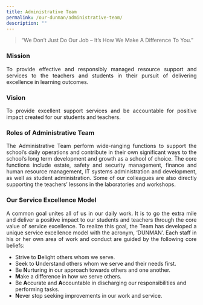 ```yaml
---
title: Administrative Team
permalink: /our-dunman/administrative-team/
description: ""
---
```



> “We Don’t Just Do Our Job – It’s How We Make A Difference To You.”

### Mission

<p style="text-align: justify;">To provide effective and responsibly managed resource support and services to the teachers and students in their pursuit of delivering excellence in learning outcomes.</p>

### Vision

<p style="text-align: justify;">To provide excellent support services and be accountable for positive impact created for our students and teachers.</p>

### Roles of Administrative Team

<p style="text-align: justify;">The Administrative Team perform wide-ranging functions to support the school’s daily operations and contribute in their own significant ways to the school’s long term development and growth as a school of choice. The core functions include estate, safety and security management, finance and human resource management, IT systems administration and development, as well as student administration. Some of our colleagues are also directly supporting the teachers’ lessons in the laboratories and workshops.</p>

### Our Service Excellence Model

<p style="text-align: justify;">A common goal unites all of us in our daily work. It is to go the extra mile and deliver a positive impact to our students and teachers through the core value of service excellence. To realize this goal, the Team has developed a unique service excellence model with the acronym, ‘DUNMAN’. Each staff in his or her own area of work and conduct are guided by the following core beliefs:</p>

*   Strive to **D**elight others whom we serve.
*   Seek to **U**nderstand others whom we serve and their needs first.
*   Be **N**urturing in our approach towards others and one another.
*   **M**ake a difference in how we serve others.
*   Be **A**ccurate and **A**ccountable in discharging our responsibilities and performing tasks.
*   **N**ever stop seeking improvements in our work and service.
